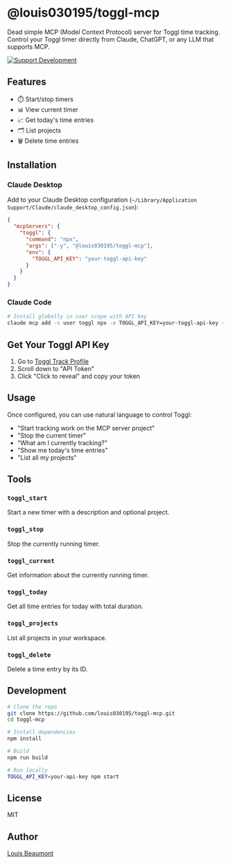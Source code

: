 # @louis030195/toggl-mcp

Dead simple MCP (Model Context Protocol) server for Toggl time tracking. Control your Toggl timer directly from Claude, ChatGPT, or any LLM that supports MCP.

[![Support Development](https://img.shields.io/badge/Support-Development-yellow?style=for-the-badge)](https://buy.stripe.com/14k14n0eZ1wyfix9AAgA802)

## Features

- ⏱️ Start/stop timers
- 📊 View current timer
- 📈 Get today's time entries
- 🗂️ List projects
- 🗑️ Delete time entries

## Installation

### Claude Desktop

Add to your Claude Desktop configuration (`~/Library/Application Support/Claude/claude_desktop_config.json`):

```json
{
  "mcpServers": {
    "toggl": {
      "command": "npx",
      "args": ["-y", "@louis030195/toggl-mcp"],
      "env": {
        "TOGGL_API_KEY": "your-toggl-api-key"
      }
    }
  }
}
```

### Claude Code

```bash
# Install globally in user scope with API key
claude mcp add -s user toggl npx -e TOGGL_API_KEY=your-toggl-api-key -- -y @louis030195/toggl-mcp
```

## Get Your Toggl API Key

1. Go to [Toggl Track Profile](https://track.toggl.com/profile)
2. Scroll down to "API Token"
3. Click "Click to reveal" and copy your token

## Usage

Once configured, you can use natural language to control Toggl:

- "Start tracking work on the MCP server project"
- "Stop the current timer"
- "What am I currently tracking?"
- "Show me today's time entries"
- "List all my projects"

## Tools

### `toggl_start`
Start a new timer with a description and optional project.

### `toggl_stop`
Stop the currently running timer.

### `toggl_current`
Get information about the currently running timer.

### `toggl_today`
Get all time entries for today with total duration.

### `toggl_projects`
List all projects in your workspace.

### `toggl_delete`
Delete a time entry by its ID.

## Development

```bash
# Clone the repo
git clone https://github.com/louis030195/toggl-mcp.git
cd toggl-mcp

# Install dependencies
npm install

# Build
npm run build

# Run locally
TOGGL_API_KEY=your-api-key npm start
```

## License

MIT

## Author

[Louis Beaumont](https://twitter.com/louis030195)